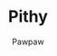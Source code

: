 ---
title: "Pithy"
github: https://github.com/smallmuou/Jekyll-Pithy
demo: http://wenva.github.io/
author: Pawpaw
ssg:
  - Jekyll
cms:
  - No Cms
---